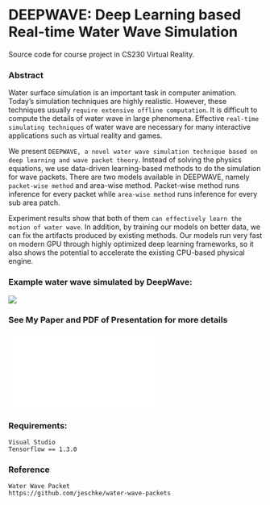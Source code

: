# DEEPWAVE: Deep Learning based Real-time Water Wave Simulation

Source code for course project in CS230 Virtual Reality.

### Abstract
Water surface simulation is an important task in computer animation. Today’s simulation techniques are highly realistic. However, these techniques usually `require extensive offline computation`. It is difficult to compute the details of water wave in large phenomena. Effective `real-time simulating techniques` of water wave are necessary for many interactive applications such as virtual reality and games.

We present `DEEPWAVE, a novel water wave simulation technique based on deep learning and wave packet theory`. Instead of solving the physics equations, we use data-driven learning-based methods to do the simulation for wave packets. There are two models available in DEEPWAVE, namely `packet-wise method` and area-wise method. Packet-wise method runs inference for every packet while `area-wise method` runs inference for every sub area patch.

Experiment results show that both of them `can effectively learn the motion of water wave`. In addition, by training our models on better data, we can fix the artifacts produced by existing methods. Our models run very fast on modern GPU through highly optimized deep learning frameworks, so it also shows the potential to accelerate the existing CPU-based physical engine.

### Example water wave simulated by DeepWave:
![](example.gif)

### See My Paper and PDF of Presentation for more details
![](presentation.pdf)

### Requirements:
```
Visual Studio
Tensorflow == 1.3.0
```

### Reference
```
Water Wave Packet
https://github.com/jeschke/water-wave-packets
```
